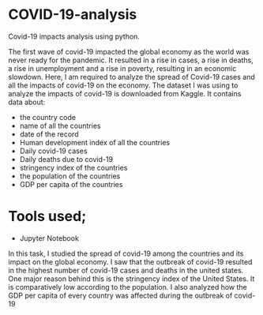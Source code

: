 # COVID-19-analysis
Covid-19 impacts analysis using python.

The first wave of covid-19 impacted the global economy as the world was never ready for the pandemic. It resulted in a rise in cases, a rise in deaths, a rise in unemployment and a rise in poverty, resulting in an economic slowdown. Here, I am required to analyze the spread of Covid-19 cases and all the impacts of covid-19 on the economy.
The dataset I was using to analyze the impacts of covid-19 is downloaded from Kaggle. It contains data about:

* the country code
* name of all the countries
* date of the record
* Human development index of all the countries
* Daily covid-19 cases
* Daily deaths due to covid-19
* stringency index of the countries
* the population of the countries
* GDP per capita of the countries

# Tools used;
* Jupyter Notebook

In this task, I studied the spread of covid-19 among the countries and its impact on the global economy. I saw that the outbreak of covid-19 resulted in the highest number of covid-19 cases and deaths in the united states. One major reason behind this is the stringency index of the United States. It is comparatively low according to the population. I also analyzed how the GDP per capita of every country was affected during the outbreak of covid-19
